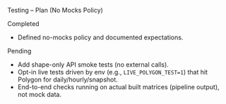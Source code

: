 Testing – Plan (No Mocks Policy)

Completed
- Defined no-mocks policy and documented expectations.

Pending
- Add shape-only API smoke tests (no external calls).
- Opt-in live tests driven by env (e.g., `LIVE_POLYGON_TEST=1`) that hit Polygon for daily/hourly/snapshot.
- End-to-end checks running on actual built matrices (pipeline output), not mock data.
